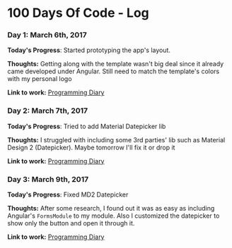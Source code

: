 # 100 Days Of Code - Log

### Day 1: March 6th, 2017

**Today's Progress**: Started prototyping the app's layout.

**Thoughts:** Getting along with the template wasn't big deal since it already came developed under Angular. Still need to match the template's colors with my personal logo

**Link to work:** [Programming Diary](https://github.com/rasouza/diary)

### Day 2: March 7th, 2017

**Today's Progress**: Tried to add Material Datepicker lib

**Thoughts:** I struggled with including some 3rd parties' lib such as Material Design 2 (Datepicker). Maybe tomorrow I'll fix it or drop it

**Link to work:** [Programming Diary](https://github.com/rasouza/diary)

### Day 3: March 9th, 2017

**Today's Progress**: Fixed MD2 Datepicker

**Thoughts:** After some research, I found out it was as easy as including Angular's `FormsModule` to my module. Also I customized the datepicker to show only the button and open it through it.

**Link to work:** [Programming Diary](https://github.com/rasouza/diary)
